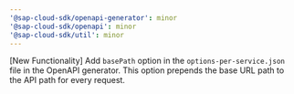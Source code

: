 ```yaml
---
'@sap-cloud-sdk/openapi-generator': minor
'@sap-cloud-sdk/openapi': minor
'@sap-cloud-sdk/util': minor
---
```


[New Functionality] Add `basePath` option in the `options-per-service.json` file in the OpenAPI generator. This option prepends the base URL path to the API path for every request.
